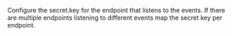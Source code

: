  Configure the secret.key for the endpoint that listens to the events. 
 If there are multiple endpoints listening to different events map the secret key per endpoint. 
 
